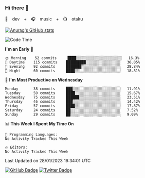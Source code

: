 ### Hi there 👋

🚀　dev　+　🎧　music　+　📺　otaku


[![Anurag's GitHub stats](https://github-readme-stats.vercel.app/api?username=koheitasaka&count_private=true&show_icons=true&theme=monokai)](https://github.com/koheitasaka/github-readme-stats)

<!--START_SECTION:waka-->
![Code Time](http://img.shields.io/badge/Code%20Time-1%2C161%20hrs%2023%20mins-blue)

**I'm an Early 🐤** 

```text
🌞 Morning    52 commits     ████░░░░░░░░░░░░░░░░░░░░░   16.3% 
🌆 Daytime    115 commits    █████████░░░░░░░░░░░░░░░░   36.05% 
🌃 Evening    92 commits     ███████░░░░░░░░░░░░░░░░░░   28.84% 
🌙 Night      60 commits     ████░░░░░░░░░░░░░░░░░░░░░   18.81%

```
📅 **I'm Most Productive on Wednesday** 

```text
Monday       38 commits     ███░░░░░░░░░░░░░░░░░░░░░░   11.91% 
Tuesday      50 commits     ████░░░░░░░░░░░░░░░░░░░░░   15.67% 
Wednesday    75 commits     ██████░░░░░░░░░░░░░░░░░░░   23.51% 
Thursday     46 commits     ███░░░░░░░░░░░░░░░░░░░░░░   14.42% 
Friday       57 commits     ████░░░░░░░░░░░░░░░░░░░░░   17.87% 
Saturday     24 commits     ██░░░░░░░░░░░░░░░░░░░░░░░   7.52% 
Sunday       29 commits     ██░░░░░░░░░░░░░░░░░░░░░░░   9.09%

```


📊 **This Week I Spent My Time On** 

```text
💬 Programming Languages: 
No Activity Tracked This Week

🔥 Editors: 
No Activity Tracked This Week

```


 Last Updated on 28/01/2023 19:34:01 UTC
<!--END_SECTION:waka-->

[![GitHub Badge](https://img.shields.io/badge/GitHub-100000?style=for-the-badge&logo=github&logoColor=white)](https://github.com/koheitasaka)
[![Twitter Badge](https://img.shields.io/badge/Twitter-1DA1F2?style=for-the-badge&logo=twitter&logoColor=white)](https://twitter.com/sleep_asleep_)
